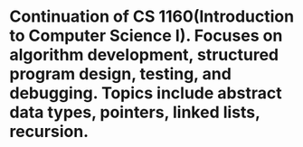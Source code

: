 # Continuation of CS 1160(Introduction to Computer Science I). Focuses on algorithm development, structured program design, testing, and debugging. Topics include abstract data types, pointers, linked lists, recursion.
